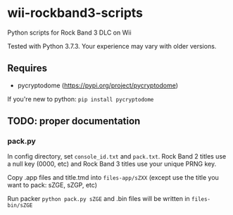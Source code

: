# wii-rockband3-scripts
Python scripts for Rock Band 3 DLC on Wii

Tested with Python 3.7.3. Your experience may vary with older versions.

## Requires
* pycryptodome (https://pypi.org/project/pycryptodome) 

If you're new to python: `pip install pycryptodome`


## TODO: proper documentation


### pack.py

In config directory, set `console_id.txt` and `pack.txt`.
Rock Band 2 titles use a null key (0000, etc) and Rock Band 3 titles use your unique PRNG key.

Copy .app files and title.tmd into `files-app/sZXX` (except use the title you want to pack: sZGE, sZGP, etc)

Run packer `python pack.py sZGE` and .bin files will be written in `files-bin/sZGE`
